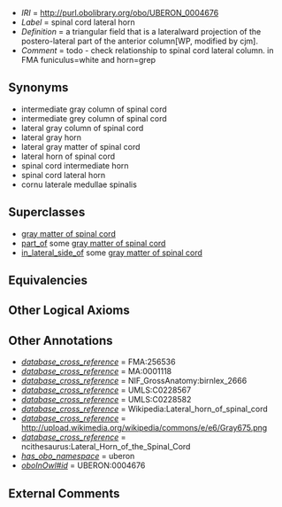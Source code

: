  * *IRI* = http://purl.obolibrary.org/obo/UBERON_0004676
 * *Label* = spinal cord lateral horn
 * *Definition* = a triangular field that is a lateralward projection of the postero-lateral part of the anterior column[WP, modified by cjm].
 * *Comment* = todo - check relationship to spinal cord lateral column. in FMA funiculus=white and horn=grep

## Synonyms

 * intermediate gray column of spinal cord
 * intermediate grey column of spinal cord
 * lateral gray column of spinal cord
 * lateral gray horn
 * lateral gray matter of spinal cord
 * lateral horn of spinal cord
 * spinal cord intermediate horn
 * spinal cord lateral horn
 * cornu laterale medullae spinalis

## Superclasses

 * [gray matter of spinal cord](../../UBERON/15/UBERON_0002315.md)
 * [part_of](../../BFO/50/BFO_0000050.md) some [gray matter of spinal cord](../../UBERON/15/UBERON_0002315.md)
 * [in_lateral_side_of](../../BSPO/26/BSPO_0000126.md) some [gray matter of spinal cord](../../UBERON/15/UBERON_0002315.md)

## Equivalencies


## Other Logical Axioms


## Other Annotations

 * *[database_cross_reference](../../ef/oboInOwl#hasDbXref.md)* = FMA:256536
 * *[database_cross_reference](../../ef/oboInOwl#hasDbXref.md)* = MA:0001118
 * *[database_cross_reference](../../ef/oboInOwl#hasDbXref.md)* = NIF_GrossAnatomy:birnlex_2666
 * *[database_cross_reference](../../ef/oboInOwl#hasDbXref.md)* = UMLS:C0228567
 * *[database_cross_reference](../../ef/oboInOwl#hasDbXref.md)* = UMLS:C0228582
 * *[database_cross_reference](../../ef/oboInOwl#hasDbXref.md)* = Wikipedia:Lateral_horn_of_spinal_cord
 * *[database_cross_reference](../../ef/oboInOwl#hasDbXref.md)* = http://upload.wikimedia.org/wikipedia/commons/e/e6/Gray675.png
 * *[database_cross_reference](../../ef/oboInOwl#hasDbXref.md)* = ncithesaurus:Lateral_Horn_of_the_Spinal_Cord
 * *[has_obo_namespace](../../ce/oboInOwl#hasOBONamespace.md)* = uberon
 * *[oboInOwl#id](../../id/oboInOwl#id.md)* = UBERON:0004676

## External Comments

